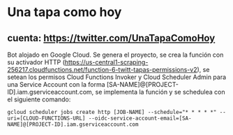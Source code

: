 # Una tapa como hoy
## cuenta: https://twitter.com/UnaTapaComoHoy

Bot alojado en Google Cloud. Se genera el proyecto, se crea la función con su activador HTTP (https://us-central1-scraping-256217.cloudfunctions.net/function-6-twitt-tapas-permissions-v2), se setean los permisos Cloud Functions Invoker y Cloud Scheduler Admin para una Service Account con la forma [SA-NAME]@[PROJECT-ID].iam.gserviceaccount.com, se implementa la función y se schedulea con el siguiente comando:

```
gcloud scheduler jobs create http [JOB-NAME] --schedule="* * * * *" --uri=[CLOUD-FUNCTIONS-URL] --oidc-service-account-email=[SA-NAME]@[PROJECT-ID].iam.gserviceaccount.com
```
